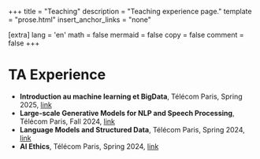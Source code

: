 +++
title = "Teaching"
description = "Teaching experience page."
template = "prose.html"
insert_anchor_links = "none"

[extra]
lang = 'en'
math = false
mermaid = false
copy = false
comment = false
+++

# TA Experience

* **Introduction au machine learning et BigData**, Télécom Paris, Spring 2025, [link](https://ecampus.paris-saclay.fr/enrol/index.php?id=41462)
* **Large-scale Generative Models for NLP and Speech Processing**, Télécom Paris, Fall 2024, [link](https://ecampus.paris-saclay.fr/enrol/index.php?id=118929)
* **Language Models and Structured Data**, Télécom Paris, Spring 2024, [link](https://ecampus.paris-saclay.fr/enrol/index.php?id=158852)
* **AI Ethics**, Télécom Paris, Spring 2024, [link](https://ecampus.paris-saclay.fr/enrol/index.php?id=31528)
